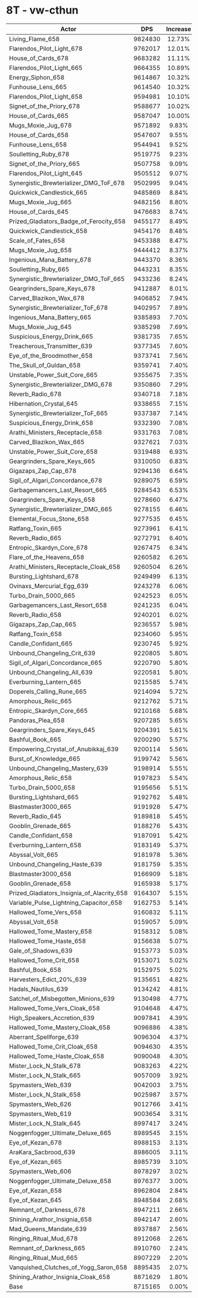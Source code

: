# 8T - vw-cthun
| Actor | DPS | Increase |
|---|:---:|:---:|
|Living_Flame_658|9824830|12.73%|
|Flarendos_Pilot_Light_678|9762017|12.01%|
|House_of_Cards_678|9683282|11.11%|
|Flarendos_Pilot_Light_665|9664355|10.89%|
|Energy_Siphon_658|9614867|10.32%|
|Funhouse_Lens_665|9614540|10.32%|
|Flarendos_Pilot_Light_658|9594981|10.10%|
|Signet_of_the_Priory_678|9588677|10.02%|
|House_of_Cards_665|9587047|10.00%|
|Mugs_Moxie_Jug_678|9571892|9.83%|
|House_of_Cards_658|9547607|9.55%|
|Funhouse_Lens_658|9544941|9.52%|
|Soulletting_Ruby_678|9519775|9.23%|
|Signet_of_the_Priory_665|9507758|9.09%|
|Flarendos_Pilot_Light_645|9505512|9.07%|
|Synergistic_Brewterializer_DMG_ToF_678|9502995|9.04%|
|Quickwick_Candlestick_665|9485869|8.84%|
|Mugs_Moxie_Jug_665|9482156|8.80%|
|House_of_Cards_645|9476683|8.74%|
|Prized_Gladiators_Badge_of_Ferocity_658|9455177|8.49%|
|Quickwick_Candlestick_658|9454176|8.48%|
|Scale_of_Fates_658|9453388|8.47%|
|Mugs_Moxie_Jug_658|9444412|8.37%|
|Ingenious_Mana_Battery_678|9443370|8.36%|
|Soulletting_Ruby_665|9443231|8.35%|
|Synergistic_Brewterializer_DMG_ToF_665|9433236|8.24%|
|Geargrinders_Spare_Keys_678|9412887|8.01%|
|Carved_Blazikon_Wax_678|9406852|7.94%|
|Synergistic_Brewterializer_ToF_678|9402957|7.89%|
|Ingenious_Mana_Battery_665|9385893|7.70%|
|Mugs_Moxie_Jug_645|9385298|7.69%|
|Suspicious_Energy_Drink_665|9381735|7.65%|
|Treacherous_Transmitter_639|9377345|7.60%|
|Eye_of_the_Broodmother_658|9373741|7.56%|
|The_Skull_of_Guldan_658|9359741|7.40%|
|Unstable_Power_Suit_Core_665|9355675|7.35%|
|Synergistic_Brewterializer_DMG_678|9350860|7.29%|
|Reverb_Radio_678|9340718|7.18%|
|Hibernation_Crystal_645|9338655|7.15%|
|Synergistic_Brewterializer_ToF_665|9337387|7.14%|
|Suspicious_Energy_Drink_658|9332390|7.08%|
|Arathi_Ministers_Receptacle_658|9331763|7.08%|
|Carved_Blazikon_Wax_665|9327621|7.03%|
|Unstable_Power_Suit_Core_658|9319488|6.93%|
|Geargrinders_Spare_Keys_665|9310050|6.83%|
|Gigazaps_Zap_Cap_678|9294136|6.64%|
|Sigil_of_Algari_Concordance_678|9289075|6.59%|
|Garbagemancers_Last_Resort_665|9284543|6.53%|
|Geargrinders_Spare_Keys_658|9278660|6.47%|
|Synergistic_Brewterializer_DMG_665|9278155|6.46%|
|Elemental_Focus_Stone_658|9277535|6.45%|
|Ratfang_Toxin_665|9273961|6.41%|
|Reverb_Radio_665|9272791|6.40%|
|Entropic_Skardyn_Core_678|9267475|6.34%|
|Flare_of_the_Heavens_658|9260582|6.26%|
|Arathi_Ministers_Receptacle_Cloak_658|9260504|6.26%|
|Bursting_Lightshard_678|9249499|6.13%|
|Ovinaxs_Mercurial_Egg_639|9243278|6.06%|
|Turbo_Drain_5000_665|9242523|6.05%|
|Garbagemancers_Last_Resort_658|9241235|6.04%|
|Reverb_Radio_658|9240201|6.02%|
|Gigazaps_Zap_Cap_665|9236557|5.98%|
|Ratfang_Toxin_658|9234060|5.95%|
|Candle_Confidant_665|9230745|5.92%|
|Unbound_Changeling_Crit_639|9220805|5.80%|
|Sigil_of_Algari_Concordance_665|9220790|5.80%|
|Unbound_Changeling_All_639|9220581|5.80%|
|Everburning_Lantern_665|9215585|5.74%|
|Doperels_Calling_Rune_665|9214094|5.72%|
|Amorphous_Relic_665|9212762|5.71%|
|Entropic_Skardyn_Core_665|9210168|5.68%|
|Pandoras_Plea_658|9207285|5.65%|
|Geargrinders_Spare_Keys_645|9204391|5.61%|
|Bashful_Book_665|9200290|5.57%|
|Empowering_Crystal_of_Anubikkaj_639|9200114|5.56%|
|Burst_of_Knowledge_665|9199742|5.56%|
|Unbound_Changeling_Mastery_639|9198914|5.55%|
|Amorphous_Relic_658|9197823|5.54%|
|Turbo_Drain_5000_658|9195656|5.51%|
|Bursting_Lightshard_665|9192762|5.48%|
|Blastmaster3000_665|9191928|5.47%|
|Reverb_Radio_645|9189818|5.45%|
|Gooblin_Grenade_665|9188276|5.43%|
|Candle_Confidant_658|9187091|5.42%|
|Everburning_Lantern_658|9183149|5.37%|
|Abyssal_Volt_665|9181978|5.36%|
|Unbound_Changeling_Haste_639|9181759|5.35%|
|Blastmaster3000_658|9166909|5.18%|
|Gooblin_Grenade_658|9165938|5.17%|
|Prized_Gladiators_Insignia_of_Alacrity_658|9164307|5.15%|
|Variable_Pulse_Lightning_Capacitor_658|9162753|5.14%|
|Hallowed_Tome_Vers_658|9160832|5.11%|
|Abyssal_Volt_658|9159057|5.09%|
|Hallowed_Tome_Mastery_658|9158312|5.08%|
|Hallowed_Tome_Haste_658|9156638|5.07%|
|Gale_of_Shadows_639|9153773|5.03%|
|Hallowed_Tome_Crit_658|9153071|5.02%|
|Bashful_Book_658|9152975|5.02%|
|Harvesters_Edict_20%_639|9135651|4.82%|
|Hadals_Nautilus_639|9134242|4.81%|
|Satchel_of_Misbegotten_Minions_639|9130498|4.77%|
|Hallowed_Tome_Vers_Cloak_658|9104648|4.47%|
|High_Speakers_Accretion_639|9097841|4.39%|
|Hallowed_Tome_Mastery_Cloak_658|9096886|4.38%|
|Aberrant_Spellforge_639|9096304|4.37%|
|Hallowed_Tome_Crit_Cloak_658|9094630|4.35%|
|Hallowed_Tome_Haste_Cloak_658|9090048|4.30%|
|Mister_Lock_N_Stalk_678|9083263|4.22%|
|Mister_Lock_N_Stalk_665|9057009|3.92%|
|Spymasters_Web_639|9042003|3.75%|
|Mister_Lock_N_Stalk_658|9025987|3.57%|
|Spymasters_Web_626|9012766|3.41%|
|Spymasters_Web_619|9003654|3.31%|
|Mister_Lock_N_Stalk_645|8997417|3.24%|
|Noggenfogger_Ultimate_Deluxe_665|8989545|3.15%|
|Eye_of_Kezan_678|8988153|3.13%|
|AraKara_Sacbrood_639|8986005|3.11%|
|Eye_of_Kezan_665|8985739|3.10%|
|Spymasters_Web_606|8978297|3.02%|
|Noggenfogger_Ultimate_Deluxe_658|8976377|3.00%|
|Eye_of_Kezan_658|8962804|2.84%|
|Eye_of_Kezan_645|8948584|2.68%|
|Remnant_of_Darkness_678|8947211|2.66%|
|Shining_Arathor_Insignia_658|8942147|2.60%|
|Mad_Queens_Mandate_639|8937887|2.56%|
|Ringing_Ritual_Mud_678|8912068|2.26%|
|Remnant_of_Darkness_665|8910760|2.24%|
|Ringing_Ritual_Mud_665|8907229|2.20%|
|Vanquished_Clutches_of_Yogg_Saron_658|8895435|2.07%|
|Shining_Arathor_Insignia_Cloak_658|8871629|1.80%|
|Base|8715165|0.00%|
